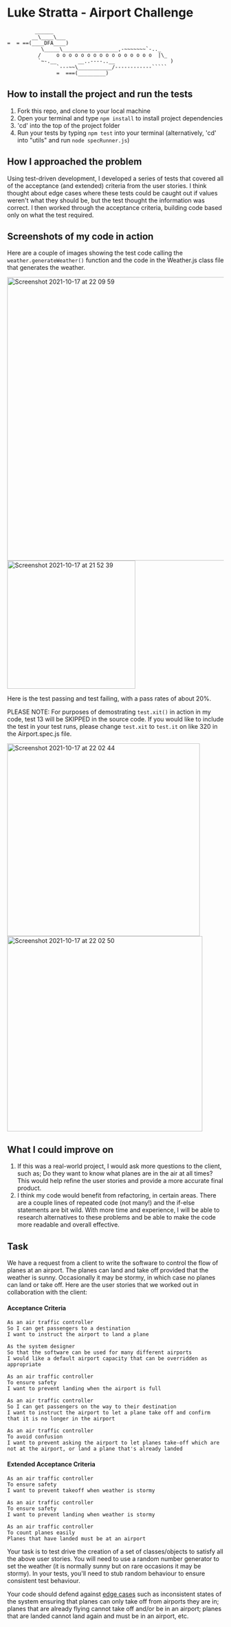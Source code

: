 Luke Stratta - Airport Challenge
=================

```
         ______
        __\____\___
=  = ==(____DFA____)
           \_____\__________________,-~~~~~~~`-.._
          /     o o o o o o o o o o o o o o o o  |\_
          `~-.__       __..----..__                  )
                `---~~\___________/------------`````
                =  ===(_________)

```
How to install the project and run the tests
-------

1. Fork this repo, and clone to your local machine
2. Open your terminal and type `npm install` to install project dependencies
3. 'cd' into the top of the project folder
5. Run your tests by typing `npm test` into your terminal (alternatively, 'cd' into "utils" and run `node specRunner.js`)

How I approached the problem
-------

Using test-driven development, I developed a series of tests that covered all of the acceptance (and extended) criteria from the user stories. I think thought about edge cases where these tests could be caught out if values weren't what they should be, but the test thought the information was correct. I then worked through the acceptance criteria, building code based only on what the test required.

Screenshots of my code in action
-----
Here are a couple of images showing the test code calling the `weather.generateWeather()` function and the code in the Weather.js class file that generates the weather.

<img width="659" alt="Screenshot 2021-10-17 at 22 09 59" src="https://user-images.githubusercontent.com/91621852/137645141-8febc72c-e46e-4975-9ef7-42a5d9a9278b.png">

<img width="298" alt="Screenshot 2021-10-17 at 21 52 39" src="https://user-images.githubusercontent.com/91621852/137644574-39bebda4-ddae-4484-9d83-ddb17dde44b4.png">

Here is the test passing and test failing, with a pass rates of about 20%. 

PLEASE NOTE: For purposes of demostrating `test.xit()` in action in my code, test 13 will be SKIPPED in the source code.
If you would like to include the test in your test runs, please change `test.xit` to `test.it` on like 320 in the Airport.spec.js file.

<img width="448" alt="Screenshot 2021-10-17 at 22 02 44" src="https://user-images.githubusercontent.com/91621852/137644895-6fbff9d7-147c-435f-a8be-33edf0357425.png">

<img width="454" alt="Screenshot 2021-10-17 at 22 02 50" src="https://user-images.githubusercontent.com/91621852/137644897-79d6eda6-376d-4502-bcbf-2efb00b11d48.png">


What I could improve on
----
1. If this was a real-world project, I would ask more questions to the client, such as; Do they want to know what planes are in the air at all times? This would help refine the user stories and provide a more accurate final product.
2. I think my code would benefit from refactoring, in certain areas. There are a couple lines of repeated code (not many!) and the if-else statements are bit wild. With more time and experience, I will be able to research alternatives to these problems and be able to make the code more readable and overall effective.


Task
-----

We have a request from a client to write the software to control the flow of planes at an airport. The planes can land and take off provided that the weather is sunny. Occasionally it may be stormy, in which case no planes can land or take off.  Here are the user stories that we worked out in collaboration with the client:

#### Acceptance Criteria
```
As an air traffic controller
So I can get passengers to a destination
I want to instruct the airport to land a plane

As the system designer
So that the software can be used for many different airports
I would like a default airport capacity that can be overridden as appropriate

As an air traffic controller
To ensure safety
I want to prevent landing when the airport is full

As an air traffic controller
So I can get passengers on the way to their destination
I want to instruct the airport to let a plane take off and confirm that it is no longer in the airport

As an air traffic controller
To avoid confusion
I want to prevent asking the airport to let planes take-off which are not at the airport, or land a plane that's already landed
```

#### Extended Acceptance Criteria
```
As an air traffic controller
To ensure safety
I want to prevent takeoff when weather is stormy

As an air traffic controller
To ensure safety
I want to prevent landing when weather is stormy

As an air traffic controller
To count planes easily
Planes that have landed must be at an airport
```

Your task is to test drive the creation of a set of classes/objects to satisfy all the above user stories. You will need to use a random number generator to set the weather (it is normally sunny but on rare occasions it may be stormy). In your tests, you'll need to stub random behaviour to ensure consistent test behaviour.

Your code should defend against [edge cases](http://programmers.stackexchange.com/questions/125587/what-are-the-difference-between-an-edge-case-a-corner-case-a-base-case-and-a-b) such as inconsistent states of the system ensuring that planes can only take off from airports they are in; planes that are already flying cannot take off and/or be in an airport; planes that are landed cannot land again and must be in an airport, etc.


